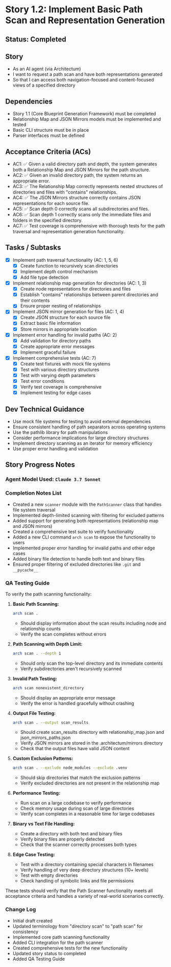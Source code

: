 # Story 1.2: Implement Basic Path Scan and Representation Generation

## Status: Completed

## Story

- As an AI agent (via Architectum)
- I want to request a path scan and have both representations generated
- So that I can access both navigation-focused and content-focused views of a specified directory

## Dependencies

- Story 1.1 (Core Blueprint Generation Framework) must be completed
- Relationship Map and JSON Mirrors models must be implemented and tested
- Basic CLI structure must be in place
- Parser interfaces must be defined

## Acceptance Criteria (ACs)

- AC1: ✅ Given a valid directory path and depth, the system generates both a Relationship Map and JSON Mirrors for the path structure.
- AC2: ✅ Given an invalid directory path, the system returns an appropriate error.
- AC3: ✅ The Relationship Map correctly represents nested structures of directories and files with "contains" relationships.
- AC4: ✅ The JSON Mirrors structure correctly contains JSON representations for each source file.
- AC5: ✅ Scan depth 0 correctly scans all subdirectories and files.
- AC6: ✅ Scan depth 1 correctly scans only the immediate files and folders in the specified directory.
- AC7: ✅ Test coverage is comprehensive with thorough tests for the path traversal and representation generation functionality.

## Tasks / Subtasks

- [x] Implement path traversal functionality (AC: 1, 5, 6)
  - [x] Create function to recursively scan directories
  - [x] Implement depth control mechanism
  - [x] Add file type detection
- [x] Implement relationship map generation for directories (AC: 1, 3)
  - [x] Create node representations for directories and files
  - [x] Establish "contains" relationships between parent directories and their contents
  - [x] Ensure proper nesting of relationships
- [x] Implement JSON mirror generation for files (AC: 1, 4)
  - [x] Create JSON structure for each source file
  - [x] Extract basic file information
  - [x] Store mirrors in appropriate location
- [x] Implement error handling for invalid paths (AC: 2)
  - [x] Add validation for directory paths
  - [x] Create appropriate error messages
  - [x] Implement graceful failure
- [x] Implement comprehensive tests (AC: 7)
  - [x] Create test fixtures with mock file systems
  - [x] Test with various directory structures
  - [x] Test with varying depth parameters
  - [x] Test error conditions
  - [x] Verify test coverage is comprehensive
  - [x] Implement testing for edge cases

## Dev Technical Guidance

- Use mock file systems for testing to avoid external dependencies
- Ensure consistent handling of path separators across operating systems
- Use the pathlib library for path manipulations
- Consider performance implications for large directory structures
- Implement directory scanning as an iterator for memory efficiency
- Use proper error handling and validation

## Story Progress Notes

### Agent Model Used: `Claude 3.7 Sonnet`

### Completion Notes List
- Created a new `scanner` module with the `PathScanner` class that handles file system traversal
- Implemented depth-limited scanning with filtering for excluded patterns
- Added support for generating both representations (relationship map and JSON mirrors)
- Created a comprehensive test suite to verify functionality
- Added a new CLI command `arch scan` to expose the functionality to users
- Implemented proper error handling for invalid paths and other edge cases
- Added binary file detection to handle both text and binary files
- Ensured proper filtering of excluded directories like `.git` and `__pycache__`

### QA Testing Guide

To verify the path scanning functionality:

1. **Basic Path Scanning:**
   ```bash
   arch scan .
   ```
   - Should display information about the scan results including node and relationship counts
   - Verify the scan completes without errors

2. **Path Scanning with Depth Limit:**
   ```bash
   arch scan . --depth 1
   ```
   - Should only scan the top-level directory and its immediate contents
   - Verify subdirectories aren't recursively scanned

3. **Invalid Path Testing:**
   ```bash
   arch scan nonexistent_directory
   ```
   - Should display an appropriate error message
   - Verify the error is handled gracefully without crashing

4. **Output File Testing:**
   ```bash
   arch scan . --output scan_results
   ```
   - Should create scan_results directory with relationship_map.json and json_mirrors_paths.json
   - Verify JSON mirrors are stored in the .architectum/mirrors directory
   - Check that the output files have valid JSON content

5. **Custom Exclusion Patterns:**
   ```bash
   arch scan . --exclude node_modules --exclude .venv
   ```
   - Should skip directories that match the exclusion patterns
   - Verify excluded directories are not present in the relationship map

6. **Performance Testing:**
   - Run scan on a large codebase to verify performance
   - Check memory usage during scan of large directories
   - Verify scan completes in a reasonable time for large codebases

7. **Binary vs Text File Handling:**
   - Create a directory with both text and binary files
   - Verify binary files are properly detected
   - Check that the scanner correctly processes both types

8. **Edge Case Testing:**
   - Test with a directory containing special characters in filenames
   - Verify handling of very deep directory structures (10+ levels)
   - Test with empty directories
   - Check handling of symbolic links and file permissions

These tests should verify that the Path Scanner functionality meets all acceptance criteria and handles a variety of real-world scenarios correctly.

### Change Log
- Initial draft created
- Updated terminology from "directory scan" to "path scan" for consistency
- Implemented core path scanning functionality
- Added CLI integration for the path scanner
- Created comprehensive tests for the new functionality
- Updated story status to completed
- Added QA Testing Guide
